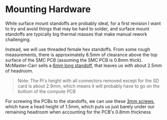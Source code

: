 # Mounting Hardware

While surface mount standoffs are probably ideal, for a first revision I want to try and avoid things that may be hard to solder, and surface mount standoffs are typically big thermal masses that make manual rework challenging.

Instead, we will use threaded female hex standoffs.
From some rough measurements, there is approximately 8.5mm of clearance above the top surface of the SMC PCB (assuming the SMC PCB is 0.8mm thick).
McMaster-Carr sells a [6mm long standoff](https://www.mcmaster.com/94868A161/), that leaves us with about 2.5mm of headroom.
> Note: The Pi's height with all connectors removed except for the SD card is about 2.9mm, which means it will probably have to go on the bottom of the compute PCB

For screwing the PCBs to the standoffs, we can use these [3mm screws](https://www.mcmaster.com/92095A113/), which have a head height of 1.5mm, which puts us just barely under our remaining headroom when accounting for the PCB's 0.8mm thickness

